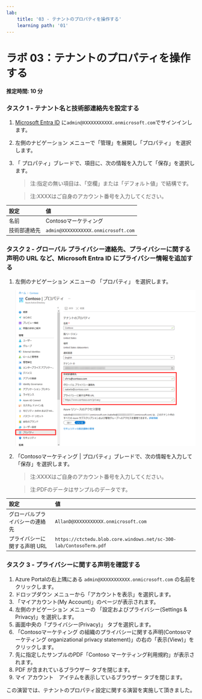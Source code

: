 ```yaml
---
lab:
    title: '03 - テナントのプロパティを操作する'
    learning path: '01'
---
```


# ラボ 03：テナントのプロパティを操作する

#### 推定時間: 10 分

### タスク 1 - テナント名と技術部連絡先を設定する

1. [Microsoft Entra ID]( https://portal.azure.com/#blade/Microsoft_AAD_IAM/ActiveDirectoryMenuBlade/Overview) に`admin@XXXXXXXXXXX.onmicrosoft.com`でサインインします。

2. 左側のナビゲーション メニューで「管理」を展開し「プロパティ」 を選択します。

3. 「 プロパティ」ブレードで、項目に、次の情報を入力して「保存」を選択します。

    > 注:指定の無い項目は、「空欄」または「デフォルト値」で結構です。

    > 注:XXXXはご自身のアカウント番号を入力してください。

| 設定 | 値 |
| :--- | :--- |
| 名前 | Contosoマーケティング |
| 技術部連絡先 | `admin@XXXXXXXXXXX.onmicrosoft.com` |



### タスク 2 - グローバル プライバシー連絡先、プライバシーに関する声明の URL など、Microsoft Entra ID にプライバシー情報を追加する

1. 左側のナビゲーション メニューの 「プロパティ」 を選択します。

    ![「技術部連絡先」、「グローバル プライバシー連絡先」、「プライバシーに関する声明」の各ボックスが強調表示されている、テナントのプロパティを表示する画面イメージ](./media/properties-area.png)

1. 「Contosoマーケティング | プロパティ」ブレードで、次の情報を入力して「保存」を選択します。

    > 注:XXXXはご自身のアカウント番号を入力してください。

    > 注:PDFのデータはサンプルのデータです。

| 設定                           | 値                                                           |
| :----------------------------- | :----------------------------------------------------------- |
| グローバルプライバシーの連絡先 | `AllanD@XXXXXXXXXXX.onmicrosoft.com`                         |
| プライバシーに関する声明 URL   | `https://ctctedu.blob.core.windows.net/sc-300-lab/ContosoTerm.pdf` |



### タスク 3 - プライバシーに関する声明を確認する

1. Azure Portalの右上隅にある `admin@XXXXXXXXXXX.onmicrosoft.com` の名前をクリックします。
1. ドロップダウン メニューから「アカウントを表示」を選択します。
1. 「マイアカウント(My Account)」のページが表示されます。
1. 左側のナビゲーション メニューの 「設定およびプライバシー(Settings & Privacy)」を選択します。
1. 画面中央の「プライバシー(Privacy)」 タブを選択します。
1. 「Contosoマーケティング の組織のプライバシーに関する声明(Contosoマーケティング organizational privacy statement)」の右の「表示(View)」をクリックします。
1. 先に指定したサンプルのPDF「Contoso マーケティング利用規約」が表示されます。
1. PDF が含まれているブラウザー タブを閉じます。
1. マイ アカウント　アイテムを表示しているブラウザー タブを閉じます。



この演習では、テナントのプロパティ設定に関する演習を実施して頂きました。
